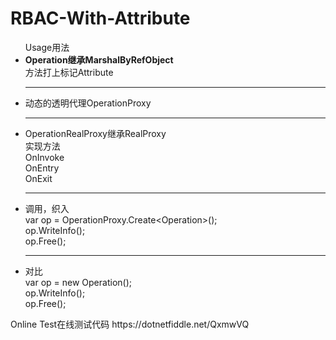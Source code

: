 # RBAC-With-Attribute

<ul>
Usage用法 
  <li><strong>Operation继承MarshalByRefObject</strong>
<br>方法打上标记Attribute
<hr>
<li>动态的透明代理OperationProxy 
<hr>
<li>OperationRealProxy继承RealProxy 
<br>实现方法 
<br>OnInvoke
<br>OnEntry
<br>OnExit
<hr>
<li>调用，织入 
<br>var op = OperationProxy.Create&lt;Operation>();
<br>op.WriteInfo();
<br>op.Free();
<hr>
<li>对比 
<br>var op = new Operation();
<br>op.WriteInfo();
<br>op.Free();
  </li>
 </ul>
Online Test在线测试代码
https://dotnetfiddle.net/QxmwVQ
